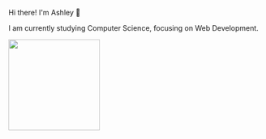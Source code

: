 Hi there! I'm Ashley :wave:  

I am currently studying Computer Science, focusing on Web Development.  

<img height="180em" src="https://github-readme-stats.vercel.app/api?username=ashleythorlin&show_icons=true&hide_border=true&&count_private=true&include_all_commits=true" />